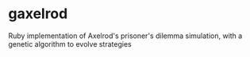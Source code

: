 gaxelrod
========

Ruby implementation of Axelrod's prisoner's dilemma simulation, with a genetic algorithm to evolve strategies
